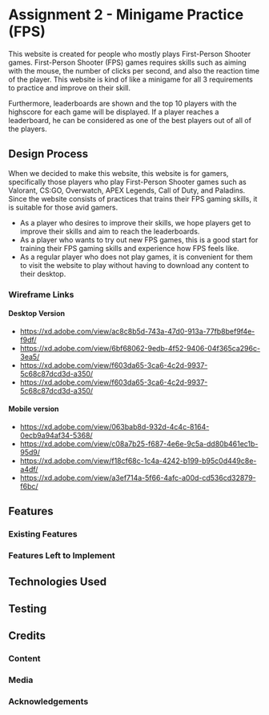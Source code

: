 # Assignment 2 - Minigame Practice (FPS)
This website is created for people who mostly plays First-Person Shooter games. First-Person Shooter (FPS) games requires skills such as aiming with the mouse, the number of clicks per second, and also the reaction time of the player. This website is kind of like a minigame for all 3 requirements to practice and improve on their skill. 

Furthermore, leaderboards are shown and the top 10 players with the highscore for each game will be displayed. If a player reaches a leaderboard, he can be considered as one of the best players out of all of the players. 

## Design Process
When we decided to make this website, this website is for gamers, specifically those players who play First-Person Shooter games such as Valorant, CS:GO, Overwatch, APEX Legends, Call of Duty, and Paladins. Since the website consists of practices that trains their FPS gaming skills, it is suitable for those avid gamers.

- As a player who desires to improve their skills, we hope players get to improve their skills and aim to reach the leaderboards.
- As a player who wants to try out new FPS games, this is a good start for training their FPS gaming skills and experience how FPS feels like.
- As a regular player who does not play games, it is convenient for them to visit the website to play without having to download any content to their desktop. 
### Wireframe Links
#### Desktop Version
- https://xd.adobe.com/view/ac8c8b5d-743a-47d0-913a-77fb8bef9f4e-f9df/
- https://xd.adobe.com/view/6bf68062-9edb-4f52-9406-04f365ca296c-3ea5/
- https://xd.adobe.com/view/f603da65-3ca6-4c2d-9937-5c68c87dcd3d-a350/
- https://xd.adobe.com/view/f603da65-3ca6-4c2d-9937-5c68c87dcd3d-a350/
#### Mobile version
- https://xd.adobe.com/view/063bab8d-932d-4c4c-8164-0ecb9a94af34-5368/
- https://xd.adobe.com/view/c08a7b25-f687-4e6e-9c5a-dd80b461ec1b-95d9/
- https://xd.adobe.com/view/f18cf68c-1c4a-4242-b199-b95c0d449c8e-a4df/
- https://xd.adobe.com/view/a3ef714a-5f66-4afc-a00d-cd536cd32879-f6bc/
## Features

### Existing Features

### Features Left to Implement
## Technologies Used

## Testing


## Credits
### Content

### Media

### Acknowledgements
